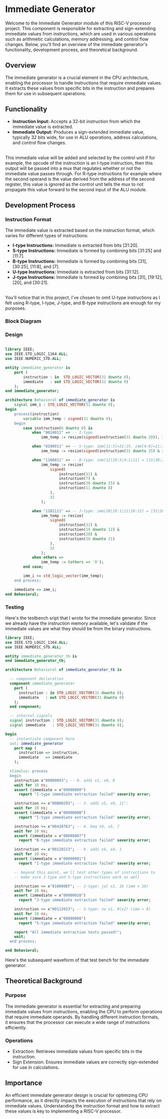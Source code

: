 # Immediate Generator

Welcome to the Immediate Generator module of this RISC-V processor project. This component is responsible for extracting and sign-extending immediate values from instructions, which are used in various operations such as arithmetic calculations, memory addressing, and control flow changes. Below, you'll find an overview of the immediate generator's functionality, development process, and theoretical background.

## Overview
The immediate generator is a crucial element in the CPU architecture, enabling the processor to handle instructions that require immediate values. It extracts these values from specific bits in the instruction and prepares them for use in subsequent operations.

## Functionality
- **Instruction Input:** Accepts a 32-bit instruction from which the immediate value is extracted.
- **Immediate Output:** Produces a sign-extended immediate value, typically 32 bits wide, for use in ALU operations, address calculations, and control flow changes.
  
<br/>
This immediate value will be added and selected by the control unit if for example, the opcode of the instruction is an I-type instruction, then this output will be passed into a mux that regulates whether or not the immediate value passes through. For R-type instructions for example where the second operand is the value derived from the address of the second register, this value is ignored as the control unit tells the mux to not propagate this value forward to the second input of the ALU module.

## Development Process

### Instruction Format
The immediate value is extracted based on the instruction format, which varies for different types of instructions:

- **I-type Instructions:** Immediate is extracted from bits [31:20].
- **S-type Instructions:** Immediate is formed by combining bits [31:25] and [11:7].
- **B-type Instructions:** Immediate is formed by combining bits [31], [30:25], [11:8], and [7].
- **U-type Instructions:** Immediate is extracted from bits [31:12].
- **J-type Instructions:** Immediate is formed by combining bits [31], [19:12], [20], and [30:21].
</br>
You'll notice that in this project, I've chosen to omit U-type instructions as I felt using R-type, I-type, J-type, and B-type instructions are enough for my purposes.

### Block Diagram

### Design
<div style="max-width: 800px; overflow-x: auto;">
    
```VHDL
library IEEE;
use IEEE.STD_LOGIC_1164.ALL;
use IEEE.NUMERIC_STD.ALL;

entity immediate_generator is
    port (
        instruction : in  STD_LOGIC_VECTOR(31 downto 0);
        immediate   : out STD_LOGIC_VECTOR(31 downto 0)
    );
end immediate_generator;

architecture Behavioral of immediate_generator is
    signal imm_i : STD_LOGIC_VECTOR(31 downto 0);
begin
    process(instruction)
        variable imm_temp : signed(31 downto 0);
    begin
        case instruction(6 downto 0) is
            when "0010011" => -- I-type
                imm_temp := resize(signed(instruction(31 downto 20)), 32);

            when "0100011" => -- S-type: imm[11:5]=31:25, imm[4:0]=11:7
                imm_temp := resize(signed(instruction(31 downto 25) & instruction(11 downto 7)), 32);

            when "1100011" => -- B-type: imm[12|10:5|4:1|11] = [31|30:25|11:8|7]
                imm_temp := resize(
                    signed(
                        instruction(31) & 
                        instruction(7) & 
                        instruction(30 downto 25) & 
                        instruction(11 downto 8)  
                    ),
                    32
                );

            when "1101111" => -- J-type: imm[20|10:1|11|19:12] = [31|30:21|20|19:12]
                imm_temp := resize(
                    signed(
                        instruction(31) & 
                        instruction(19 downto 12) & 
                        instruction(20) & 
                        instruction(30 downto 21)  
                    ),
                    32
                );
            when others =>
                imm_temp := (others => '0');
        end case;

        imm_i <= std_logic_vector(imm_temp);
    end process;

    immediate <= imm_i;
end Behavioral;

```

### Testing

Here's the testbench sript that I wrote for the immediate generator. Since we already have the instruction memory available, let's validate if the immediate values are what they should be from the binary instructions.

```VHDL
library IEEE;
use IEEE.STD_LOGIC_1164.ALL;
use IEEE.NUMERIC_STD.ALL;

entity immediate_generator_tb is
end immediate_generator_tb;

architecture Behavioral of immediate_generator_tb is

  -- component declaration
  component immediate_generator
    port (
      instruction : in STD_LOGIC_VECTOR(31 downto 0);
      immediate   : out STD_LOGIC_VECTOR(31 downto 0)
    );
  end component;

  -- internal signals
  signal instruction : STD_LOGIC_VECTOR(31 downto 0);
  signal immediate   : STD_LOGIC_VECTOR(31 downto 0);

begin
  -- instantiate component here
  uut: immediate_generator
    port map (
      instruction => instruction,
      immediate   => immediate
    );

  stimulus: process
  begin
    instruction x"00000093"; -- 0. addi x1, x0, 0
    wait for 10 ns;
    assert (immediate = x"00000000")
      report "I-type immediate extraction failed" severity error;

    instruction <= x"00B00293"; -- 3. addi x5, x0, 11";
    wait for 10 ns;
    assert (immediate = x"0000000B")
      report "I-type immediate extraction failed" severity error;

    instruction <= x"00428763"; -- 4. beq x4, x5, 7
    wait for 10 ns;
    assert (immediate = x"00000007")
      report "B-type immediate extraction failed" severity error;

    instruction <= x"00120213"; -- 9. addi x4, x4, 1
    wait for 10 ns;
    assert (immediate = x"00000001")
      report "I-type immediate extraction failed" severity error;

    -- beyond this point, we'll test other types of instructions to
    -- make sure J-type and S-type instructions work as well

    instruction <= x"010000EF"; -- J-type: jal x1, 16 (imm = 16) 
    wait for 10 ns;
    assert (immediate = x"00000010")
      report "J-type immediate extraction failed" severity error;

    instruction <= x"00112023"; -- S-type: sw x1, 8(x2) (imm = 8)
    wait for 10 ns;
    assert (immediate = x"00000008")
      report "S-type immediate extraction failed" severity error;

    report "All immediate extraction tests passed!";
    wait;
  end process;

end Behavioral;
```

Here's the subsequent waveform of that test bench for the immediate generator.


## Theoretical Background

### Purpose
The immediate generator is essential for extracting and preparing immediate values from instructions, enabling the CPU to perform operations that require immediate operands. By handling different instruction formats, it ensures that the processor can execute a wide range of instructions efficiently.

### Operations
- Extraction: Retrieves immediate values from specific bits in the instruction.
- Sign Extension: Ensures immediate values are correctly sign-extended for use in calculations.

## Importance
An efficient immediate generator design is crucial for optimizing CPU performance, as it directly impacts the execution of instructions that rely on immediate values. Understanding the instruction format and how to extract these values is key to implementing a RISC-V processor.
